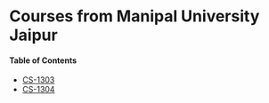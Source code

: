 # Courses from Manipal University Jaipur

#### Table of Contents

- [CS-1303](/courses/Manipal/CS-1303/)
- [CS-1304](/courses/Manipal/CS-1304/)